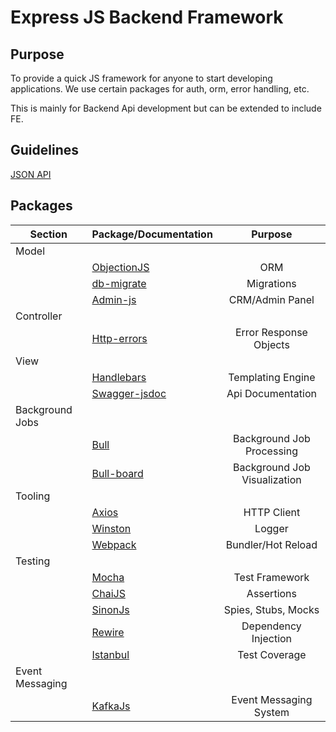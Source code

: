 # Express JS Backend Framework

## Purpose
To provide a quick JS framework for anyone to start developing applications. We use certain packages for auth, orm, error handling, etc.

This is mainly for Backend Api development but can be extended to include FE.

## Guidelines
[JSON API](https://jsonapi.org/)


## Packages

| Section | Package/Documentation  | Purpose |
| -------------| ------------- |:-------------:|
|Model||
|| [ObjectionJS](https://vincit.github.io/objection.js/guide/)   | ORM     |
|| [db-migrate](https://db-migrate.readthedocs.io/en/latest/)    | Migrations |
|| [Admin-js](https://docs.adminjs.co/)      | CRM/Admin Panel     |
|Controller||
|| [Http-errors](https://github.com/jshttp/http-errors)  | Error Response Objects     |
|View||
||[Handlebars](https://handlebarsjs.com/api-reference/)|Templating Engine|
||[Swagger-jsdoc](https://github.com/Surnet/swagger-jsdoc)|Api Documentation|
|Background Jobs|| |
|| [Bull](https://optimalbits.github.io/bull/)          | Background Job Processing |
|| [Bull-board](https://github.com/felixmosh/bull-board)   |  Background Job Visualization |
|Tooling||
||[Axios](https://axios-http.com/docs/intro)|HTTP Client|
||[Winston](https://github.com/winstonjs/winston)|Logger|
||[Webpack](https://webpack.js.org/concepts/)|Bundler/Hot Reload|
|Testing||
||[Mocha](https://mochajs.org/api/)| Test Framework|
||[ChaiJS](https://www.chaijs.com/api/)| Assertions |
||[SinonJs](https://sinonjs.org/releases/latest/)| Spies, Stubs, Mocks |
||[Rewire](https://github.com/jhnns/rewire)| Dependency Injection |
||[Istanbul](https://istanbul.js.org/docs/tutorials/mocha/)| Test Coverage |
|Event Messaging|||
||[KafkaJs](https://kafka.js.org/docs/introduction)|Event Messaging System|